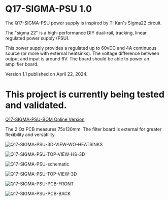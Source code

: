 # Q17-SIGMA-PSU 1.0<br>

The Q17-SIGMA-PSU power supply is inspired by Ti Kan's Sigma22 circuit. 

The "sigma 22" is a high-performance DIY dual-rail, tracking, linear regulated power supply (PSU).

This power supply provides a regulated  up to 60vDC and 4A continuous source (or more with external heatsinks). The voltage difference between output and input is around 6V. The board should be able to power an amplifier board.

Version 1.1 published on April 22, 2024.

# This project is currently being tested and validated.

<a href="https://audio.cyberkata.org/Q17-SIGMA-PSU-BOM.html">Q17-SIGMA-PSU-BOM Online Version</a><br>

The 2 Oz PCB measures 75x130mm. The filter board is external for greater flexibility and versatility.

![Q17-SIGMA-PSU-3D-VIEW-WO-HEATSINKS](https://github.com/stefaweb/Q17-Amplifier/assets/12907102/fe2bdc26-425c-4e14-a904-fbce9e1df82b)

![Q17-SIGMA-PSU-TOP-VIEW-HS-3D](https://github.com/stefaweb/Q17-Amplifier/assets/12907102/6e1891ae-2073-458b-b778-ce3eb62c5bff)

![Q17-SIGMA-PSU-schematic](https://github.com/stefaweb/Q17-Amplifier/assets/12907102/8f493853-9397-41dd-9201-27f5b0153864)

![Q17-SIGMA-PSU-TOP-VIEW-3D](https://github.com/stefaweb/Q17-Amplifier/assets/12907102/7ee66d27-3a53-46ac-9f88-468877f26952)

![Q17-SIGMA-PSU-PCB-FRONT](https://github.com/stefaweb/Q17-Amplifier/assets/12907102/f1fd7fa4-e762-4b2c-a9b3-16fda40187b1)

![Q17-SIGMA-PSU-PCB-BACK](https://github.com/stefaweb/Q17-Amplifier/assets/12907102/2db0612f-66cc-4afd-b2b1-28453eb5ed2d)
